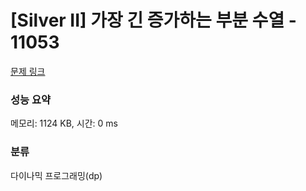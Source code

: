 # [Silver II] 가장 긴 증가하는 부분 수열 - 11053 

[문제 링크](https://www.acmicpc.net/problem/11053) 

### 성능 요약

메모리: 1124 KB, 시간: 0 ms

### 분류

다이나믹 프로그래밍(dp)

